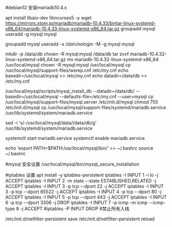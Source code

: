 #debian12 安装mariadb10.4.x

apt install libaio-dev libncurses5 -y
wget https://mirrors.xtom.jp/mariadb/mariadb-10.4.33/bintar-linux-systemd-x86_64/mariadb-10.4.33-linux-systemd-x86_64.tar.gz
groupadd mysql
useradd -g mysql mysql

groupadd mysql
useradd -s /sbin/nologin -M -g mysql mysql

mkdir -p /data/db
chown -R mysql:mysql /data/db
tar zxvf mariadb-10.4.32-linux-systemd-x86_64.tar.gz
mv mariadb-10.4.32-linux-systemd-x86_64 /usr/local/mysql
chown -R mysql:mysql /usr/local/mysql
cp /usr/local/mysql/support-files/wsrep.cnf  /etc/my.cnf
echo basedir=/usr/local/mysql >> /etc/my.cnf
echo datadir=/data/db >> /etc/my.cnf


/usr/local/mysql/scripts/mysql_install_db --datadir=/data/db/ --basedir=/usr/local/mysql --defaults-file=/etc/my.cnf --user=mysql
cp /usr/local/mysql/support-files/mysql.server /etc/init.d/mysql
chmod 755 /etc/init.d/mysql
cp /usr/local/mysql/support-files/systemd/mariadb.service /usr/lib/systemd/system/mariadb.service

sed -i 's/-\/usr\/local\/mysql\/data/\/data\/db/g' /usr/lib/systemd/system/mariadb.service


systemctl start mariadb.service
systemctl enable mariadb.service

echo 'export PATH=$PATH:/usr/local/mysql/bin/' >> ~/.bashrc
source ~/.bashrc

#mysql 安全设置
/usr/local/mysql/bin/mysql_secure_installation

#iptables 设置
apt install -y iptables-persistent
iptables -I INPUT 1 -i lo -j ACCEPT
iptables -I INPUT 2 -m state --state ESTABLISHED,RELATED -j ACCEPT
iptables -I INPUT 3 -p tcp --dport 22 -j ACCEPT
iptables -I INPUT 3 -p tcp --dport 65522 -j ACCEPT
iptables -I INPUT 4 -p tcp --dport 80 -j ACCEPT
iptables -I INPUT 5 -p tcp --dport 443 -j ACCEPT
iptables -I INPUT 6 -p tcp --dport 3306 -j DROP
iptables -I INPUT 7 -p icmp -m icmp --icmp-type 8 -j ACCEPT
#iptables -P INPUT DROP
#禁止所有入栈

/etc/init.d/netfilter-persistent save
/etc/init.d/netfilter-persistent reload